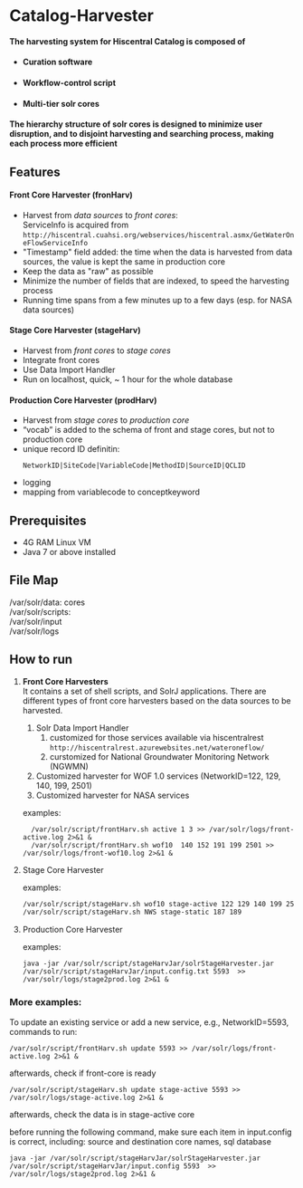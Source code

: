 # Catalog-Harvester

#### The harvesting system for Hiscentral Catalog is composed of 
- #### Curation software
- #### Workflow-control script
- #### Multi-tier solr cores

#### **The hierarchy structure of solr cores is designed to minimize user disruption, and to disjoint harvesting and searching process, making each process more efficient**


## Features
#### Front Core Harvester (fronHarv)
  * Harvest from _data sources_ to _front cores_:  
    ServiceInfo is acquired from ```http://hiscentral.cuahsi.org/webservices/hiscentral.asmx/GetWaterOneFlowServiceInfo```
  * "Timestamp" field added: the time when the data is harvested from data sources, the value is kept the same in production core
  * Keep the data as "raw" as possible
  * Minimize the number of fields that are indexed, to speed the harvesting process
  * Running time spans from a few minutes up to a few days (esp. for NASA data sources)
  
#### Stage Core Harvester (stageHarv)
  * Harvest from _front cores_ to _stage cores_
  * Integrate front cores
  * Use Data Import Handler
  * Run on localhost, quick, ~ 1 hour for the whole database
  
#### Production Core Harvester (prodHarv)
  * Harvest from _stage cores_ to _production core_
  * “vocab” is added to the schema of front and stage cores, but not to production core 
  * unique record ID definitin: 
    ```
    NetworkID|SiteCode|VariableCode|MethodID|SourceID|QCLID
    ```  
  * logging
  * mapping from variablecode to conceptkeyword


## Prerequisites
  - 4G RAM Linux VM
  - Java 7 or above installed

## File Map
/var/solr/data: cores  
/var/solr/scripts:   
/var/solr/input  
/var/solr/logs  
         
         
## How to run

1. **Front Core Harvesters**   
    It contains a set of shell scripts, and SolrJ applications. There are different types of front core harvesters based on the data sources to be harvested.  
    1. Solr Data Import Handler
        1. customized for those services available via hiscentralrest
        ```http://hiscentralrest.azurewebsites.net/wateroneflow/```
        2. curstomized for National Groundwater Monitoring Network (NGWMN)
    2. Customized harvester for WOF 1.0 services (NetworkID=122, 129, 140, 199, 2501)
    3. Customized harvester for NASA services
     
      examples:
    ```
      /var/solr/script/frontHarv.sh active 1 3 >> /var/solr/logs/front-active.log 2>&1 &
      /var/solr/script/frontHarv.sh wof10  140 152 191 199 2501 >> /var/solr/logs/front-wof10.log 2>&1 &
      ```  

2. Stage Core Harvester  

      examples:
      ```/var/solr/script/stageHarv.sh active stage-active 1 3 228
      /var/solr/script/stageHarv.sh wof10 stage-active 122 129 140 199 2501
      /var/solr/script/stageHarv.sh NWS stage-static 187 189
      ```

3. Production Core Harvester  

    examples:
    ```
    java -jar /var/solr/script/stageHarvJar/solrStageHarvester.jar /var/solr/script/stageHarvJar/input.config.txt 5593  >> /var/solr/logs/stage2prod.log 2>&1 &
    ```


### More examples:
To update an existing service or add a new service, e.g., NetworkID=5593, commands to run:
  ```
  /var/solr/script/frontHarv.sh update 5593 >> /var/solr/logs/front-active.log 2>&1 &
  ```
  afterwards, check if front-core is ready
  
  ```
  /var/solr/script/stageHarv.sh update stage-active 5593 >> /var/solr/logs/stage-active.log 2>&1 &
  ```
  
  afterwards, check the data is in stage-active core  
  
  before running the following command, make sure each item in input.config is correct, including: source and destination core names, sql database
  
  ```
  java -jar /var/solr/script/stageHarvJar/solrStageHarvester.jar /var/solr/script/stageHarvJar/input.config 5593  >> /var/solr/logs/stage2prod.log 2>&1 &
  ```

